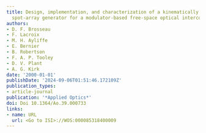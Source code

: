 ```yaml
---
title: Design, implementation, and characterization of a kinematically aligned, cascaded
  spot-array generator for a modulator-based free-space optical interconnect
authors:
- D. F. Brosseau
- F. Lacroix
- M. H. Ayliffe
- E. Bernier
- B. Robertson
- F. A. P. Tooley
- D. V. Plant
- A. G. Kirk
date: '2000-01-01'
publishDate: '2024-09-06T01:51:46.172109Z'
publication_types:
- article-journal
publication: '*Applied Optics*'
doi: Doi 10.1364/Ao.39.000733
links:
- name: URL
  url: <Go to ISI>://WOS:000085318400009
---
```

